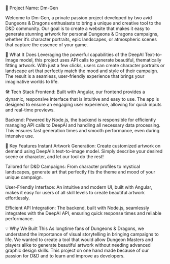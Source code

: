 🌟 Project Name: Dm-Gen

Welcome to Dm-Gen, a private passion project developed by two avid Dungeons & Dragons enthusiasts to bring a unique and creative tool to the D&D community. Our goal is to create a website that makes it easy to generate stunning artwork for personal Dungeons & Dragons campaigns, whether it’s character portraits, epic landscapes, or atmospheric scenes that capture the essence of your game.

🎨 What It Does
Leveraging the powerful capabilities of the DeepAI Text-to-Image model, this project uses API calls to generate beautiful, thematically fitting artwork. With just a few clicks, users can create character portraits or landscape art that perfectly match the mood and style of their campaign. The result is a seamless, user-friendly experience that brings your imaginative worlds to life.

🛠️ Tech Stack
Frontend: Built with Angular, our frontend provides a dynamic, responsive interface that is intuitive and easy to use. The app is designed to ensure an engaging user experience, allowing for quick inputs and real-time previews.

Backend: Powered by Node.js, the backend is responsible for efficiently managing API calls to DeepAI and handling all necessary data processing. This ensures fast generation times and smooth performance, even during intensive use.

🚀 Key Features
Instant Artwork Generation: Create customized artwork on demand using DeepAI’s text-to-image model. Simply describe your desired scene or character, and let our tool do the rest!

Tailored for D&D Campaigns: From character profiles to mystical landscapes, generate art that perfectly fits the theme and mood of your unique campaign.

User-Friendly Interface: An intuitive and modern UI, built with Angular, makes it easy for users of all skill levels to create beautiful artwork effortlessly.

Efficient API Integration: The backend, built with Node.js, seamlessly integrates with the DeepAI API, ensuring quick response times and reliable performance.

💡 Why We Built This
As longtime fans of Dungeons & Dragons, we understand the importance of visual storytelling in bringing campaigns to life. We wanted to create a tool that would allow Dungeon Masters and players alike to generate beautiful artwork without needing advanced graphic design skills. This project on one hand made because of our passion for D&D and to learn and improve as developers.
